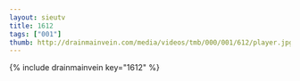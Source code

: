```yaml
--- 
layout: sieutv
title: 1612
tags: ["001"]
thumb: http://drainmainvein.com/media/videos/tmb/000/001/612/player.jpg
---
```

{% include drainmainvein key="1612" %} 
